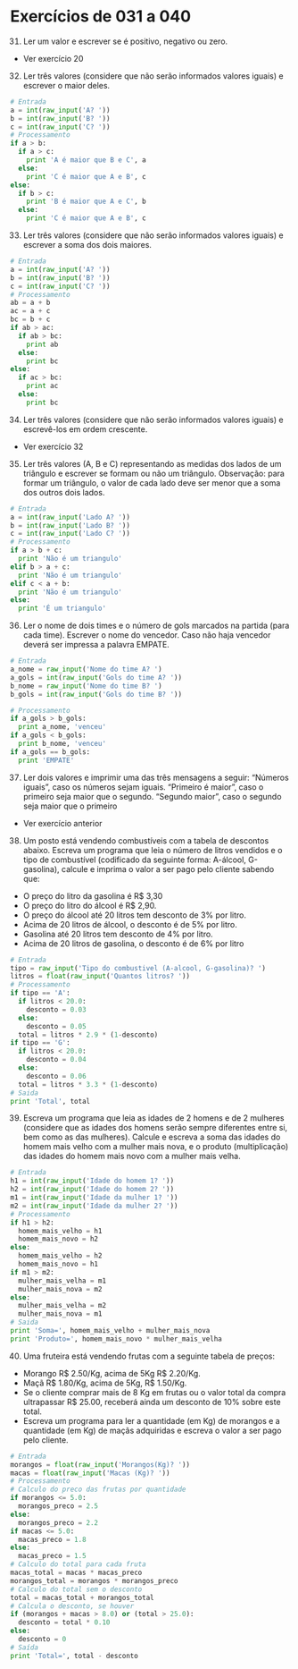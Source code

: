 # Exercícios de 031 a 040

31. Ler um valor e escrever se é positivo, negativo ou zero.

- Ver exercício 20

32. Ler três valores (considere que não serão informados valores iguais) e escrever o maior deles.
 
```python
# Entrada
a = int(raw_input('A? '))
b = int(raw_input('B? '))
c = int(raw_input('C? '))
# Processamento
if a > b:
  if a > c:
    print 'A é maior que B e C', a
  else:
    print 'C é maior que A e B', c
else:
  if b > c:
    print 'B é maior que A e C', b
  else:
    print 'C é maior que A e B', c  
```
33. Ler três valores (considere que não serão informados valores iguais) e escrever a soma dos dois maiores.

```python
# Entrada
a = int(raw_input('A? '))
b = int(raw_input('B? '))
c = int(raw_input('C? '))
# Processamento
ab = a + b
ac = a + c
bc = b + c
if ab > ac:
  if ab > bc:
    print ab
  else:
    print bc
else:
  if ac > bc:
    print ac
  else:
    print bc 
```

34. Ler três valores (considere que não serão informados valores iguais) e escrevê-los em ordem crescente.
- Ver exercício 32

35. Ler três valores (A, B e C) representando as medidas dos lados de um triângulo e escrever se formam ou não um triângulo. Observação: para formar um triângulo, o valor de cada lado deve ser menor que a soma dos outros dois lados.

```python
# Entrada
a = int(raw_input('Lado A? '))
b = int(raw_input('Lado B? '))
c = int(raw_input('Lado C? '))
# Processamento
if a > b + c:
  print 'Não é um triangulo'
elif b > a + c:
  print 'Não é um triangulo'
elif c < a + b:
  print 'Não é um triangulo'
else:
  print 'É um triangulo'
```

36. Ler o nome de dois times e o número de gols marcados na partida (para cada time). Escrever o nome do vencedor. Caso não haja vencedor deverá ser impressa a palavra EMPATE.

```python
# Entrada
a_nome = raw_input('Nome do time A? ')
a_gols = int(raw_input('Gols do time A? '))
b_nome = raw_input('Nome do time B? ')
b_gols = int(raw_input('Gols do time B? '))

# Processamento
if a_gols > b_gols:
  print a_nome, 'venceu'
if a_gols < b_gols:
  print b_nome, 'venceu'
if a_gols == b_gols:
  print 'EMPATE'  
```

37. Ler dois valores e imprimir uma das três mensagens a seguir: “Números iguais”, caso os números sejam iguais. “Primeiro é maior”, caso o primeiro seja maior que o segundo. “Segundo maior”, caso o segundo seja maior que o primeiro
- Ver exercício anterior

38. Um posto está vendendo combustíveis com a tabela de descontos abaixo. Escreva um programa que leia o número de litros vendidos e o tipo de combustível (codificado da seguinte forma: A-álcool, G-gasolina), calcule e imprima o valor a ser pago pelo cliente sabendo que:
- O preço do litro da gasolina é R$ 3,30 
- O preço do litro do álcool é R$ 2,90. 
- O preço do álcool até 20 litros tem desconto de 3% por litro. 
- Acima de 20 litros de álcool, o  desconto é de 5% por litro. 
- Gasolina até 20 litros tem desconto de 4% por litro. 
- Acima de 20 litros de gasolina, o  desconto é de 6% por litro
```python
# Entrada
tipo = raw_input('Tipo do combustivel (A-alcool, G-gasolina)? ')
litros = float(raw_input('Quantos litros? '))
# Processamento
if tipo == 'A':
  if litros < 20.0:
    desconto = 0.03
  else:
    desconto = 0.05
  total = litros * 2.9 * (1-desconto)
if tipo == 'G':
  if litros < 20.0:
    desconto = 0.04
  else:
    desconto = 0.06
  total = litros * 3.3 * (1-desconto)
# Saida
print 'Total', total
```

39. Escreva um programa que leia as idades de 2 homens e de 2 mulheres (considere que as idades dos homens serão sempre diferentes entre si, bem como as das mulheres). Calcule e escreva a soma das idades do homem mais velho com a mulher mais nova, e o produto (multiplicação) das idades do homem mais novo com a mulher mais velha.

```python
# Entrada
h1 = int(raw_input('Idade do homem 1? '))
h2 = int(raw_input('Idade do homem 2? '))
m1 = int(raw_input('Idade da mulher 1? '))
m2 = int(raw_input('Idade da mulher 2? '))
# Processamento
if h1 > h2:
  homem_mais_velho = h1
  homem_mais_novo = h2
else:
  homem_mais_velho = h2
  homem_mais_novo = h1
if m1 > m2:
  mulher_mais_velha = m1
  mulher_mais_nova = m2
else:
  mulher_mais_velha = m2
  mulher_mais_nova = m1
# Saida
print 'Soma=', homem_mais_velho + mulher_mais_nova
print 'Produto=', homem_mais_novo * mulher_mais_velha  
```

40. Uma fruteira está vendendo frutas com a seguinte tabela de preços:
- Morango R$ 2.50/Kg, acima de 5Kg R$ 2.20/Kg. 
- Maçã R$ 1.80/Kg, acima de 5Kg, R$ 1.50/Kg. 
- Se o cliente comprar mais de 8 Kg em frutas ou o valor total da compra ultrapassar R$ 25.00, receberá ainda um desconto de 10% sobre este total. 
- Escreva um programa para ler a quantidade (em Kg) de morangos e a quantidade (em Kg) de maçãs adquiridas e escreva o valor a ser pago pelo cliente.

```python
# Entrada
morangos = float(raw_input('Morangos(Kg)? '))
macas = float(raw_input('Macas (Kg)? '))
# Processamento
# Calculo do preco das frutas por quantidade
if morangos <= 5.0:
  morangos_preco = 2.5
else:
  morangos_preco = 2.2
if macas <= 5.0:
  macas_preco = 1.8
else:
  macas_preco = 1.5
# Calculo do total para cada fruta
macas_total = macas * macas_preco
morangos_total = morangos * morangos_preco
# Calculo do total sem o desconto
total = macas_total + morangos_total
# Calcula o desconto, se houver
if (morangos + macas > 8.0) or (total > 25.0):
  desconto = total * 0.10
else:
  desconto = 0
# Saída
print 'Total=', total - desconto
```